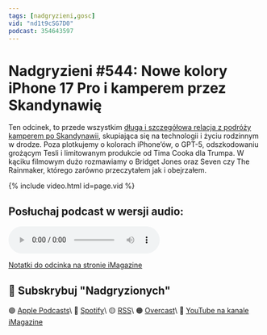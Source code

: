 ```yaml
---
tags: [nadgryzieni,gosc]
vid: "nd1t9cSG7D0"
podcast: 354643597
---
```


# Nadgryzieni #544: Nowe kolory iPhone 17 Pro i kamperem przez Skandynawię

Ten odcinek, to przede wszystkim [długa i szczegółowa relacja z podróży kamperem po Skandynawii](/rv), skupiająca się na technologii i życiu rodzinnym w drodze. Poza plotkujemy o kolorach iPhone’ów, o GPT-5, odszkodowaniu grożącym Tesli i limitowanym produkcie od Tima Cooka dla Trumpa. W kąciku filmowym dużo rozmawiamy o Bridget Jones oraz Seven czy The Rainmaker, którego zarówno przeczytałem jak i obejrzałem.

{% include video.html id=page.vid %}

<!--More-->

## Posłuchaj podcast w wersji audio:

<audio controls>
<source src="https://media.blubrry.com/nadgryzieni/imagazine.stronazen.pl/nadgryzieni/Nadgryzieni-Odcinek-544.mp3" type="audio/mpeg">
</audio>



[Notatki do odcinka na stronie iMagazine](https://imagazine.pl/2025/08/08/544-nowe-kolory-iphone-17-pro-i-kamperem-przez-skandynawie-nadgryzieni/)

## 🍎 Subskrybuj "Nadgryzionych"

🟣 [Apple Podcasts](https://podcasts.apple.com/pl/podcast/nadgryzieni-rozmowy-nie-tylko-o-tech/id354643597)\\
🔵 [Spotify](https://open.spotify.com/show/5KtWAdPjRr6X0oXHV0FqVf)\\
🟡 [RSS](https://retrorocketnetwork.pl/category/nadgryzieni-rss/feed/)\\
🟠 [Overcast](https://overcast.fm/itunes354643597/nadgryzieni-rozmowy-nie-tylko-o-apple)\\
🔴 [YouTube na kanale iMagazine](https://www.youtube.com/@imagazinepl/podcasts)

<!--podcast: 354643597-->

[n]: https://michael.gratis/nozbe_pl
[np]: https://michael.gratis/nozbepersonal_pl
